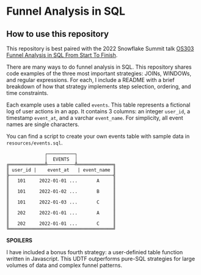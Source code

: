 # Funnel Analysis in SQL

## How to use this repository

This repository is best paired with the 2022 Snowflake Summit talk [OS303 Funnel Analysis in SQL From Start To Finish](https://www.snowflake.com/summit/agenda?agendaPath=session/824344).

There are many ways to do funnel analysis in SQL. This repository shares code examples of the three most important strategies: JOINs, WINDOWs, and regular expressions. For each, I include a README with a brief breakdown of how that strategy implements step selection, ordering, and time constraints.

Each example uses a table called `events`. This table represents a fictional log of user actions in an app. It contains 3 columns: an integer `user_id`, a timestamp `event_at`, and a varchar `event_name`. For simplicity, all event names are single characters.

You can find a script to create your own events table with sample data in `resources/events.sql`.

```
              ┌──────────┐              
              │  EVENTS  │              
╔═════════════╩──────────╩═════════════╗
║ user_id |    event_at   | event_name ║
╠──────────────────────────────────────╣
║   101     2022-01-01 ...       A     ║
║                                      ║
║   101     2022-01-02 ...       B     ║
║                                      ║
║   101     2022-01-03 ...       C     ║
║                                      ║
║   202     2022-01-01 ...       A     ║
║                                      ║
║   202     2022-01-01 ...       C     ║
╚══════════════════════════════════════╝
```

**SPOILERS**

I have included a bonus fourth strategy: a user-definied table function written in Javascript. This UDTF outperforms pure-SQL strategies for large volumes of data and complex funnel patterns.
